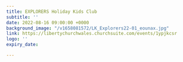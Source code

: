```yaml
---
title: EXPLORERS Holiday Kids Club
subtitle: ''
date: 2022-08-16 09:00:00 +0000
background_image: "/v1658081572/LK_Explorers22-01_eounax.jpg"
link: https://libertychurchwales.churchsuite.com/events/1ypjkcsr
logo: ''
expiry_date: 

---
```

